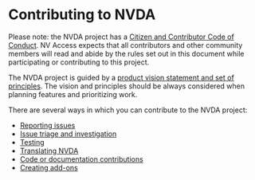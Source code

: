 # Contributing to NVDA

Please note: the NVDA project has a [Citizen and Contributor Code of Conduct](../CODE_OF_CONDUCT.md).
NV Access expects that all contributors and other community members will read and abide by the rules set out in this document while participating or contributing to this project.

The NVDA project is guided by a [product vision statement and set of principles](../projectDocs/product_vision.md).
The vision and principles should be always considered when planning features and prioritizing work.

There are several ways in which you can contribute to the NVDA project:
- [Reporting issues](../projectDocs/issues/readme.md)
- [Issue triage and investigation](../projectDocs/issues/triage.md)
- [Testing](../projectDocs/testing/contributing.md)
- [Translating NVDA](../projectDocs/translating/readme.md)
- [Code or documentation contributions](../projectDocs/dev/contributing.md)
- [Creating add-ons](../projectDocs/dev/addons.md)

